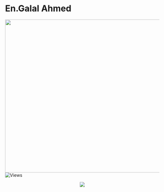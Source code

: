 # En.Galal Ahmed

<div align="center">
  <img src="https://media.giphy.com/media/Yqiw4XZ1LhMRRCL2ZO/giphy.gif" width="700" height="500"/>
</div>

<div align = "left">
  <img src="https://komarev.com/ghpvc/?username=Galal-20&style=flat-square&color=blue" alt="Views"/>
</div>

<p align="center">
  <img src="https://readme-typing-svg.demolab.com/?lines=I+am+a+Software+Engineer;&font=Fira%20Code&center=true&size=40&width=1000&height=300&duration=4000&pause=1000">
</p>




<!--

Here are some ideas to get you started:

- 🔭 I’m currently working on ...
- 🌱 I’m currently learning ...
- 👯 I’m looking to collaborate on ...
- 🤔 I’m looking for help with ...
- 💬 Ask me about ...
- 📫 How to reach me: ...
- 😄 Pronouns: ...
- ⚡ Fun fact: ...
-->
